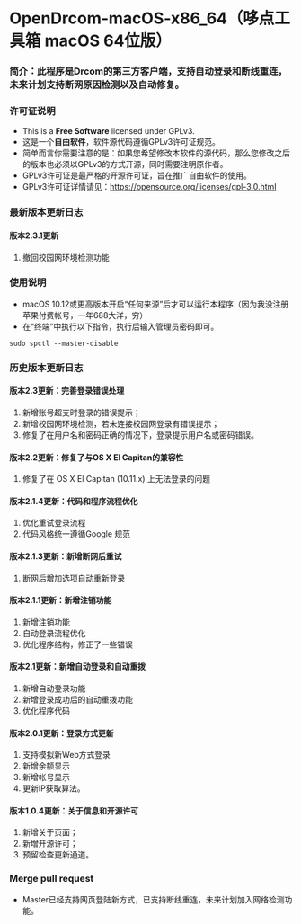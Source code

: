# OpenDrcom-macOS-x86_64（哆点工具箱 macOS 64位版）
### 简介：此程序是Drcom的第三方客户端，支持自动登录和断线重连，未来计划支持断网原因检测以及自动修复。

### 许可证说明
- This is a **Free Software** licensed under GPLv3.
- 这是一个**自由软件**，软件源代码遵循GPLv3许可证规范。
- 简单而言你需要注意的是：如果您希望修改本软件的源代码，那么您修改之后的版本也必须以GPLv3的方式开源，同时需要注明原作者。
- GPLv3许可证是最严格的开源许可证，旨在推广自由软件的使用。
- GPLv3许可证详情请见：https://opensource.org/licenses/gpl-3.0.html
 
### 最新版本更新日志

#### 版本2.3.1更新
1. 撤回校园网环境检测功能

### 使用说明
- macOS 10.12或更高版本开启“任何来源”后才可以运行本程序（因为我没注册苹果付费帐号，一年688大洋，穷）
- 在“终端”中执行以下指令，执行后输入管理员密码即可。

~~~
sudo spctl --master-disable
~~~

### 历史版本更新日志

#### 版本2.3更新：完善登录错误处理
1. 新增账号超支时登录的错误提示；
2. 新增校园网环境检测，若未连接校园网登录有错误提示；
3. 修复了在用户名和密码正确的情况下，登录提示用户名或密码错误。

#### 版本2.2更新：修复了与OS X El Capitan的兼容性
1. 修复了在 OS X El Capitan (10.11.x) 上无法登录的问题

#### 版本2.1.4更新：代码和程序流程优化
1. 优化重试登录流程
2. 代码风格统一遵循Google 规范

#### 版本2.1.3更新：新增断网后重试
1. 断网后增加选项自动重新登录

#### 版本2.1.1更新：新增注销功能
1. 新增注销功能
2. 自动登录流程优化
3. 优化程序结构，修正了一些错误

#### 版本2.1更新：新增自动登录和自动重拨
1. 新增自动登录功能
2. 新增登录成功后的自动重拨功能
3. 优化程序代码

#### 版本2.0.1更新：登录方式更新
1. 支持模拟新Web方式登录
2. 新增余额显示
3. 新增帐号显示
4. 更新IP获取算法。

#### 版本1.0.4更新：关于信息和开源许可
1. 新增关于页面；
2. 新增开源许可；
3. 预留检查更新通道。

###  Merge pull request
- Master已经支持网页登陆新方式，已支持断线重连，未来计划加入网络检测功能。
